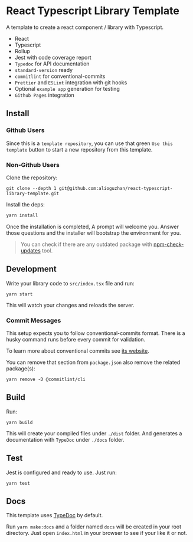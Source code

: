 # React Typescript Library Template

A template to create a react component / library with Typescript.

- React
- Typescript
- Rollup
- Jest with code coverage report
- `Typedoc` for API documentation
- `standard-version` ready
- `commitlint` for conventional-commits
- `Prettier` and `ESLint` integration with git hooks
- Optional `example app` generation for testing
- `Github Pages` integration

## Install

### Github Users

Since this is a `template repository`, you can use that green `Use this template` button to start a new repository from this template.

### Non-Github Users

Clone the repository:

```
git clone --depth 1 git@github.com:alioguzhan/react-typescript-library-template.git
```

Install the deps:

```bash
yarn install
```

Once the installation is completed, A prompt will welcome you. Answer those questions and the installer will bootstrap the environment for you.

> You can check if there are any outdated package with [npm-check-updates](https://www.npmjs.com/package/npm-check-updates) tool.

## Development

Write your library code to `src/index.tsx` file and run:

```
yarn start
```

This will watch your changes and reloads the server.

### Commit Messages

This setup expects you to follow conventional-commits format. There is a husky command runs before every commit for validation.

To learn more about conventional commits see [its website](https://www.conventionalcommits.org/en/v1.0.0/).

You can remove that section from `package.json` also remove the related package(s):

```
yarn remove -D @commitlint/cli
```

## Build

Run:

```
yarn build
```

This will create your compiled files under `./dist` folder. And generates a documentation with `TypeDoc` under `./docs` folder.

## Test

Jest is configured and ready to use. Just run:

```
yarn test
```

## Docs

This template uses [TypeDoc](https://typedoc.org/) by default.

Run `yarn make:docs` and a folder named `docs` will be created in your root directory. Just open `index.html` in your browser to see if your like it or not.
